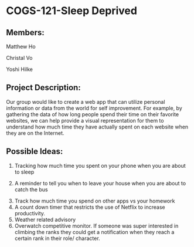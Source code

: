 # COGS-121-Sleep Deprived
## Members:
<p> Matthew Ho </p>
<p> Christal Vo </p>
<p> Yoshi Hilke</p>

## Project Description:
<p>Our group would like to create a web app that can utilize personal information or data from the world for self improvement. For example, by gathering the data of how long people spend their time on their favorite websites, we can help provide a visual representation for them to understand how much time they have actually spent on each website when they are on the Internet.</p>

## Possible Ideas:
1. Tracking how much time you spent on your phone when you are about to sleep</p>
2. A reminder to tell you when to leave your house when you are about to catch the bus</p>
3. Track how much time you spend on other apps vs your homework
4. A count down timer that restricts the use of Netflix to increase productivity.
5. Weather related advisory
6. Overwatch competitive monitor. If someone was super interested in climbing the ranks they could get a notification when they reach a certain rank in their role/ character. 
